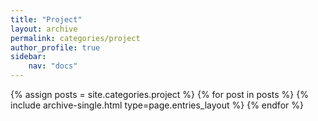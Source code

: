 ```yaml
---
title: "Project"
layout: archive
permalink: categories/project
author_profile: true
sidebar:
    nav: "docs"
---
```



{% assign posts = site.categories.project %}
{% for post in posts %} {% include archive-single.html type=page.entries_layout %} {% endfor %}